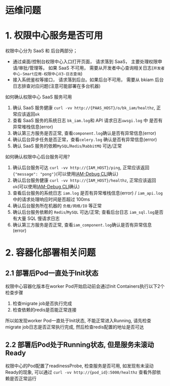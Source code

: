 # 运维问题

# 1. 权限中心服务是否可用

权限中心分为 SaaS 和 后台两部分；
- 通过桌面/控制台权限中心入口打开页面， 请求落到 SaaS， 主要处理权限申请/审批/管理等。 如果 SaaS 不可用， 需要从开发者中心查询相关日志(`开发者中心-Smart应用-权限中心V3-日志查询`)
- 接入系统鉴权等接口， 请求落到后台。如果后台不可用， 需要从 bkiam 后台日志排查对应问题(注意可能部署在多台机器)

如何确认权限中心 SaaS 服务可用
1. 确认 SaaS 服务健康 `curl -vv http://{PAAS_HOST}/o/bk_iam/healthz`, 正常应该返回`ok`
2. 查看 SaaS 服务的系统日志 `bk_iam.log`和 API 请求日志`uwsgi.log` 中 是否有异常堆栈信息(error)
3. 确认第三方服务是否正常, 查看`component.log`确认是否有异常信息(error)
4. 确认后台异步任务是否正常，查看`celery.log` 确认是否有异常信息(error)
5. 确认 SaaS 服务的依赖`MySQL`/`Redis`/`RabbitMQ` 可达/正常

如何确认权限中心后台服务可用?
1. 确认后台服务可达 `curl -vv http://{IAM_HOST}/ping`, 正常应该返回`{"message": "pong"}`(可以使用[IAM-Debug CLI](../FAQ/Debug/SelfHelp/DebugCLI.md)确认)
2. 确认后台服务健康 `curl -vv http://{IAM_HOST}/healthz`, 正常应该返回`ok`(可以使用[IAM-Debug CLI](../FAQ/Debug/SelfHelp/DebugCLI.md)确认)
3. 查看后台服务的系统日志 `iam.log` 是否有异常堆栈信息(error) / `iam_api.log` 中的请求处理响应时间是否超过 100ms
4. 确认后台服务所在机器的 `负载/网络/IO` 等正常
5. 确认后台服务依赖的 `Redis`/`MySQL` 可达/正常; 查看后台日志 `iam_sql.log`是否有大量 SQL 慢请求日志
6. 确认第三方服务是否正常, 查看`iam_component.log`确认是否有异常信息(error)

# 2. 容器化部署相关问题

## 2.1 部署后Pod一直处于Init状态

权限中心容器化版本在worker Pod开始启动前会通过Init Containers执行以下2个检查步骤

1. 检查migrate job是否执行完成
2. 检查依赖的redis是否能正常连接

所以如发现worker Pod一直处于Init状态, 不能正常进入Running, 请先检查migrate job日志是否正常执行完成, 然后检查redis配置的地址是否可达

## 2.2 部署后Pod处于Running状态, 但是服务未滚动Ready

权限中心的Pod配置了readinessProbe, 检查服务是否可用, 如发现有未滚动Ready的现象, 可以通过 `curl -vv http://{pod_id}:5000/healthz` 查看外部依赖是否正常运行
